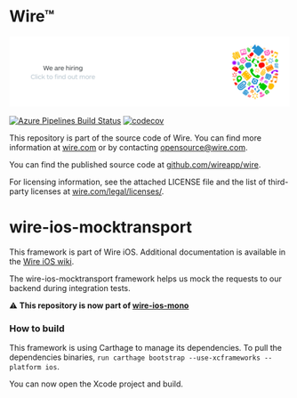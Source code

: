 # Wire™

[![Wire logo](https://github.com/wireapp/wire/blob/master/assets/header-small.png?raw=true)](https://wire.com/jobs/)

[![Azure Pipelines Build Status](https://dev.azure.com/wireswiss/Wire%20iOS/_apis/build/status/Frameworks/wire-ios-mocktransport?branchName=develop)](https://dev.azure.com/wireswiss/Wire%20iOS/_build/latest?definitionId=20&branchName=develop) [![codecov](https://codecov.io/gh/wireapp/wire-ios-mocktransport/branch/develop/graph/badge.svg)](https://codecov.io/gh/wireapp/wire-ios-mocktransport)

This repository is part of the source code of Wire. You can find more information at [wire.com](https://wire.com) or by contacting opensource@wire.com.

You can find the published source code at [github.com/wireapp/wire](https://github.com/wireapp/wire).

For licensing information, see the attached LICENSE file and the list of third-party licenses at [wire.com/legal/licenses/](https://wire.com/legal/licenses/).

# wire-ios-mocktransport

This framework is part of Wire iOS. Additional documentation is available in the [Wire iOS wiki](https://github.com/wireapp/wire-ios/wiki).

The wire-ios-mocktransport framework helps us mock the requests to our backend during integration tests.

⚠️ **This repository is now part of [wire-ios-mono](https://github.com/wireapp/wire-ios-mono)**

### How to build

This framework is using Carthage to manage its dependencies. To pull the dependencies binaries, `run carthage bootstrap --use-xcframeworks --platform ios`.

You can now open the Xcode project and build.
